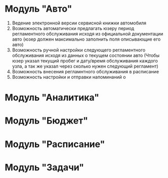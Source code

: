 # Модуль "Авто"
1) Ведение электронной версии сервисной книжки автомобиля
2) Возможность автоматически предлагать юзеру период регламентного обслуживания исходя из официальной документации авто (юзер должен максимально заполнить поля описывающие его авто)
3) Возможность ручной настройки следующего регламентного обслуживания исходя из данных о текущем состоянии авто (Чтобы юзер указал текущий пробег и дату/время обслуживания каждого узла, а так же указал через сколько нужен следующий регламент)
4) Возможность внесения регламнтного обслуживания в расписание
5) Возможность настройки и отправки напоминаний о 
# Модуль "Аналитика"

# Модуль "Бюджет"

# Модуль "Расписание"

# Модуль "Задачи"

